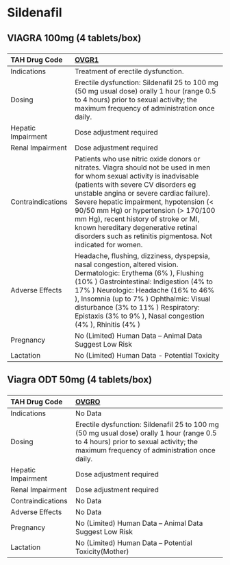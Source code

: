# Sildenafil

## VIAGRA 100mg (4 tablets/box)

##### 

| TAH Drug Code      | [OVGR1](https://www.tahsda.org.tw/drugs/hissearch.php?drug_code=OVGR1)                                                                                                                                                                                                                                                                                                                                                                        |
|:-------------------|:----------------------------------------------------------------------------------------------------------------------------------------------------------------------------------------------------------------------------------------------------------------------------------------------------------------------------------------------------------------------------------------------------------------------------------------------|
| Indications        | Treatment of erectile dysfunction.                                                                                                                                                                                                                                                                                                                                                                                                            |
| Dosing             | Erectile dysfunction: Sildenafil 25 to 100 mg (50 mg usual dose) orally 1 hour (range 0.5 to 4 hours) prior to sexual activity; the maximum frequency of administration once daily.                                                                                                                                                                                                                                                           |
| Hepatic Impairment | Dose adjustment required                                                                                                                                                                                                                                                                                                                                                                                                                      |
| Renal Impairment   | Dose adjustment required                                                                                                                                                                                                                                                                                                                                                                                                                      |
| Contraindications  | Patients who use nitric oxide donors or nitrates. Viagra should not be used in men for whom sexual activity is inadvisable (patients with severe CV disorders eg unstable angina or severe cardiac failure). Severe hepatic impairment, hypotension (< 90/50 mm Hg) or hypertension (> 170/100 mm Hg), recent history of stroke or MI, known hereditary degenerative retinal disorders such as retinitis pigmentosa. Not indicated for women. |
| Adverse Effects    | Headache, flushing, dizziness, dyspepsia, nasal congestion, altered vision. Dermatologic: Erythema (6% ), Flushing (10% ) Gastrointestinal: Indigestion (4% to 17% ) Neurologic: Headache (16% to 46% ), Insomnia (up to 7% ) Ophthalmic: Visual disturbance (3% to 11% ) Respiratory: Epistaxis (3% to 9% ), Nasal congestion (4% ), Rhinitis (4% )                                                                                          |
| Pregnancy          | No (Limited) Human Data – Animal Data Suggest Low Risk                                                                                                                                                                                                                                                                                                                                                                                        |
| Lactation          | No (Limited) Human Data - Potential Toxicity                                                                                                                                                                                                                                                                                                                                                                                                  |

## Viagra ODT 50mg (4 tablets/box)

##### 

| TAH Drug Code      | [OVGRO](https://www.tahsda.org.tw/drugs/hissearch.php?drug_code=OVGRO)                                                                                                              |
|:-------------------|:------------------------------------------------------------------------------------------------------------------------------------------------------------------------------------|
| Indications        | No Data                                                                                                                                                                             |
| Dosing             | Erectile dysfunction: Sildenafil 25 to 100 mg (50 mg usual dose) orally 1 hour (range 0.5 to 4 hours) prior to sexual activity; the maximum frequency of administration once daily. |
| Hepatic Impairment | Dose adjustment required                                                                                                                                                            |
| Renal Impairment   | Dose adjustment required                                                                                                                                                            |
| Contraindications  | No Data                                                                                                                                                                             |
| Adverse Effects    | No Data                                                                                                                                                                             |
| Pregnancy          | No (Limited) Human Data – Animal Data Suggest Low Risk                                                                                                                              |
| Lactation          | No (Limited) Human Data – Potential Toxicity(Mother)                                                                                                                                |

